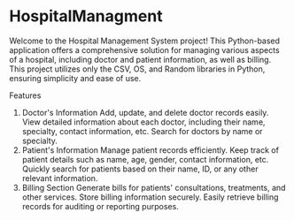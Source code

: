 # HospitalManagment
Welcome to the Hospital Management System project! This Python-based application offers a comprehensive solution for managing various aspects of a hospital, including doctor and patient information, as well as billing. This project utilizes only the CSV, OS, and Random libraries in Python, ensuring simplicity and ease of use.

Features
1. Doctor's Information
Add, update, and delete doctor records easily.
View detailed information about each doctor, including their name, specialty, contact information, etc.
Search for doctors by name or specialty.
2. Patient's Information
Manage patient records efficiently.
Keep track of patient details such as name, age, gender, contact information, etc.
Quickly search for patients based on their name, ID, or any other relevant information.
3. Billing Section
Generate bills for patients' consultations, treatments, and other services.
Store billing information securely.
Easily retrieve billing records for auditing or reporting purposes.
